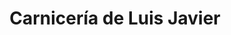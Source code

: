 ---
title: "Carnicería de Luis Javier"
url: /tresjuncos/carniceria-de-luis-javier/
shop: Supermarkt
---